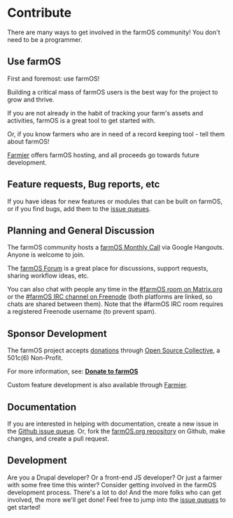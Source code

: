 # Contribute

There are many ways to get involved in the farmOS community! You don't need to
be a programmer.

## Use farmOS

First and foremost: use farmOS!

Building a critical mass of farmOS users is the best way for the project to grow
and thrive.

If you are not already in the habit of tracking your farm's assets and
activities, farmOS is a great tool to get started with.

Or, if you know farmers who are in need of a record keeping tool - tell them
about farmOS!

[Farmier] offers farmOS hosting, and all proceeds go towards future development.

## Feature requests, Bug reports, etc

If you have ideas for new features or modules that can be built on farmOS, or
if you find bugs, add them to the [issue queues].

## Planning and General Discussion

The farmOS community hosts a [farmOS Monthly Call] via Google Hangouts. Anyone
is welcome to join.

The [farmOS Forum] is a great place for discussions, support requests, sharing
workflow ideas, etc.

You can also chat with people any time in the [#farmOS room on Matrix.org] or
the [#farmOS IRC channel on Freenode] (both platforms are linked, so chats are
shared between them). Note that the #farmOS IRC room requires a registered
Freenode username (to prevent spam).

## Sponsor Development

The farmOS project accepts [donations] through [Open Source Collective], a
501c(6) Non-Profit.

For more information, see: **[Donate to farmOS]**

Custom feature development is also available through [Farmier].

## Documentation

If you are interested in helping with documentation, create a new issue in the
[Github issue queue]. Or, fork the [farmOS.org repository] on Github, make
changes, and create a pull request.

## Development

Are you a Drupal developer? Or a front-end JS developer? Or just a farmer with
some free time this winter? Consider getting involved in the farmOS development
process. There's a lot to do! And the more folks who can get involved, the more
we'll get done! Feel free to jump into the [issue queues] to get started!

[Farmier]: https://farmier.com
[issue queues]: /development/issue-queues
[farmOS Monthly Call]: /community/monthly-call
[farmOS Forum]: https://farmOS.discourse.group
[#farmOS room on Matrix.org]: https://riot.im/app/#/room/#farmOS:matrix.org
[#farmOS IRC channel on Freenode]: http://webchat.freenode.net/?channels=#farmOS
[donations]: /donate
[Open Source Collective]: https://opencollective.com/opensourcecollective
[Donate to farmOS]: /donate
[Farmier]: https://farmier.com
[Github issue queue]: https://github.com/farmOS/farmOS.org/issues
[farmOS.org repository]: https://github.com/farmOS/farmOS.org

